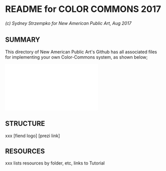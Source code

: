 # README for COLOR COMMONS 2017
###### (c) Sydney Strzempko for New American Public Art, Aug 2017

## SUMMARY

This directory of New American Public Art's Github has all associated files for implementing your own Color-Commons system, as shown below;

![alt text](color-commons/docs/ColorCommons_NAPA_v2.pdf "Logo Title Text 1")



## STRUCTURE

xxx
[fiend logo]
[prezi link]

## RESOURCES

xxx
lists resources by folder, etc, links to Tutorial
